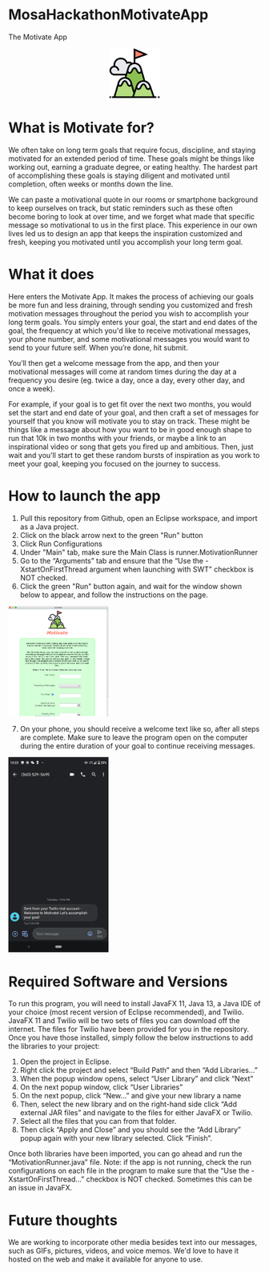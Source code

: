 # MosaHackathonMotivateApp
The Motivate App 

<p align="center">
<img src=logo.png width=100>
</p>

# What is Motivate for?

  We often take on long term goals that require focus, discipline, and staying motivated for an extended period of time. These goals might be things like working out, earning a graduate degree, or eating healthy. The hardest part of accomplishing these goals is staying diligent and motivated until completion, often weeks or months down the line. 

  We can paste a motivational quote in our rooms or smartphone background to keep ourselves on track, but static reminders such as these often become boring to look at over time, and we forget what made that specific message so motivational to us in the first place. This experience in our own lives led us to design an app that keeps the inspiration customized and fresh, keeping you motivated until you accomplish your long term goal. 

# What it does

  Here enters the Motivate App. It makes the process of achieving our goals be more fun and less draining, through sending you customized and fresh motivation messages throughout the period you wish to accomplish your long term goals. You simply enters your goal, the start and end dates of the goal, the frequency at which you'd like to receive motivational messages, your phone number, and some motivational messages you would want to send to your future self. When you’re done, hit submit. 

  You’ll then get a welcome message from the app, and then your motivational messages will come at random times during the day at a frequency you desire (eg. twice a day, once a day, every other day, and once a week). 

  For example, if your goal is to get fit over the next two months, you would set the start and end date of your goal, and then craft a set of messages for yourself that you know will motivate you to stay on track. These might be things like a message about how you want to be in good enough shape to run that 10k in two months with your friends, or maybe a link to an inspirational video or song that gets you fired up and ambitious. Then, just wait and you’ll start to get these random bursts of inspiration as you work to meet your goal, keeping you focused on the journey to success.

# How to launch the app
1. Pull this repository from Github, open an Eclipse workspace, and import as a Java project. 
2. Click on the black arrow next to the green "Run" button 
3. Click Run Configurations
4. Under "Main" tab, make sure the Main Class is runner.MotivationRunner
5. Go to the “Arguments” tab and ensure that the “Use the -XstartOnFirstThread argument when launching with SWT” checkbox is NOT checked.
6. Click the green "Run" button again, and wait for the window shown below to appear, and follow the instructions on the page.  

<img src="homescreen.png" width = 200>

7. On your phone, you should receive a welcome text like so, after all steps are complete. Make sure to leave the program open on the computer during the entire duration of your goal to continue receiving messages.

<img src="WelcomeTextMsg.png" width = 200> 

# Required Software and Versions

  To run this program, you will need to install JavaFX 11, Java 13, a Java IDE of your choice (most recent version of Eclipse recommended), and Twilio. JavaFX 11 and Twilio will be two sets of files you can download off the internet. The files for Twilio have been provided for you in the repository. Once you have those installed, simply follow the below instructions to add the libraries to your project:

1. Open the project in Eclipse.
2. Right click the project and select “Build Path” and then “Add Libraries...”
3. When the popup window opens, select “User Library” and click “Next”
4. On the next popup window, click “User Libraries”
5. On the next popup, click “New…” and give your new library a name
6. Then, select the new library and on the right-hand side click “Add external JAR files” and navigate to the files for either JavaFX or Twilio.
7. Select all the files that you can from that folder.
8. Then click “Apply and Close” and you should see the “Add Library” popup again with your new library selected. Click “Finish”.

Once both libraries have been imported, you can go ahead and run the “MotivationRunner.java” file. Note: if the app is not running, check the run configurations on each file in the program to make sure that the “Use the -XstartOnFirstThread…” checkbox is NOT checked. Sometimes this can be an issue in JavaFX.

# Future thoughts
We are working to incorporate other media besides text into our messages, such as GIFs, pictures, videos, and voice memos. We'd love to have it hosted on the web and make it available for anyone to use. 
